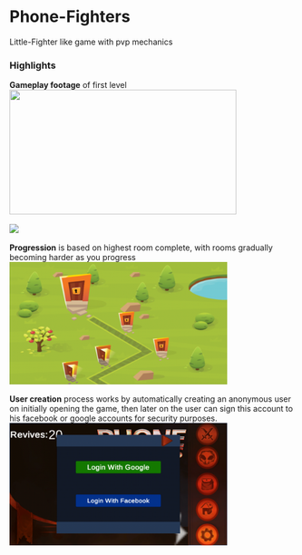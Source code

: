 # Phone-Fighters
Little-Fighter like game with pvp mechanics

<h3>Highlights</h3>

<b>Gameplay footage</b> of first level
<img src="Images/gameplay.gif" width="400" height="220" />


<img src="loading_effect.gif" />

<b>Progression</b> is based on highest room complete, with rooms gradually becoming harder as you progress
<img src="Images/level_select.png" width="384" height="216" />

<b>User creation</b> process works by automatically creating an anonymous user on initially opening the game, then later on the user can sign this account to his facebook or google accounts for security purposes.
<img src="Images/google_facebook.png" width="384" height="216" />
